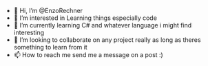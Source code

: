 - 👋 Hi, I’m @EnzoRechner
- 👀 I’m interested in Learning things especially code
- 🌱 I’m currently learning C# and whatever language i might find interesting
- 💞️ I’m looking to collaborate on any project really as long as theres something to learn from it
- 📫 How to reach me send me a message on a post :)
